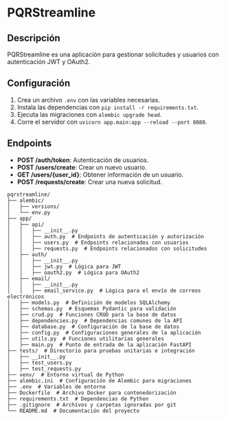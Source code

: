 # PQRStreamline

## Descripción
PQRStreamline es una aplicación para gestionar solicitudes y usuarios con autenticación JWT y OAuth2.

## Configuración

1. Crea un archivo `.env` con las variables necesarias.
2. Instala las dependencias con `pip install -r requirements.txt`.
3. Ejecuta las migraciones con `alembic upgrade head`.
4. Corre el servidor con `uvicorn app.main:app --reload --port 8080`.

## Endpoints

- **POST /auth/token**: Autenticación de usuarios.
- **POST /users/create**: Crear un nuevo usuario.
- **GET /users/{user_id}**: Obtener información de un usuario.
- **POST /requests/create**: Crear una nueva solicitud.

```
pqrstreamline/
├── alembic/
│   ├── versions/
│   └── env.py
├── app/
│   ├── api/
│   │   ├── __init__.py
│   │   ├── auth.py  # Endpoints de autenticación y autorización
│   │   ├── users.py  # Endpoints relacionados con usuarios
│   │   ├── requests.py  # Endpoints relacionados con solicitudes
│   ├── auth/
│   │   ├── __init__.py
│   │   ├── jwt.py  # Lógica para JWT
│   │   ├── oauth2.py  # Lógica para OAuth2
│   ├── email/
│   │   ├── __init__.py
│   │   ├── email_service.py  # Lógica para el envío de correos electrónicos
│   ├── models.py  # Definición de modelos SQLAlchemy
│   ├── schemas.py  # Esquemas Pydantic para validación
│   ├── crud.py  # Funciones CRUD para la base de datos
│   ├── dependencies.py  # Dependencias comunes de la API
│   ├── database.py  # Configuración de la base de datos
│   ├── config.py  # Configuraciones generales de la aplicación
│   ├── utils.py  # Funciones utilitarias generales
│   ├── main.py  # Punto de entrada de la aplicación FastAPI
├── tests/  # Directorio para pruebas unitarias e integración
│   ├── __init__.py
│   ├── test_users.py
│   ├── test_requests.py
├── venv/  # Entorno virtual de Python
├── alembic.ini  # Configuración de Alembic para migraciones
├── .env  # Variables de entorno
├── Dockerfile  # Archivo Docker para contenedorización
├── requirements.txt  # Dependencias de Python
├── .gitignore  # Archivos y carpetas ignoradas por git
└── README.md  # Documentación del proyecto
```
